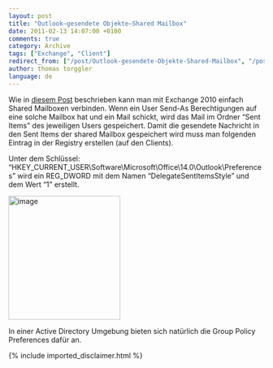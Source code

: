 ```yaml
---
layout: post
title: "Outlook–gesendete Objekte–Shared Mailbox"
date: 2011-02-13 14:07:00 +0100
comments: true
category: Archive
tags: ["Exchange", "Client"]
redirect_from: ["/post/Outlook-gesendete-Objekte-Shared-Mailbox", "/post/outlook-gesendete-objekte-shared-mailbox"]
author: thomas torggler
language: de
---
```

<!-- more -->
<p>Wie in <a href="/post/Shared-Mailboxes-und-Auto-Mapping-E14-Sp1.aspx" target="_blank">diesem Post</a> beschrieben kann man mit Exchange 2010 einfach Shared Mailboxen verbinden. Wenn ein User Send-As Berechtigungen auf eine solche Mailbox hat und ein Mail schickt, wird das Mail im Ordner “Sent Items” des jeweiligen Users gespeichert. Damit die gesendete Nachricht in den Sent Items der shared Mailbox gespeichert wird muss man folgenden Eintrag in der Registry erstellen (auf den Clients).</p>  <p>Unter dem Schlüssel: “HKEY_CURRENT_USER\Software\Microsoft\Office\14.0\Outlook\Preferences” wird ein REG_DWORD mit dem Namen “DelegateSentItemsStyle” und dem Wert “1” erstellt.</p>  <p><a href="/assets/archive/image_298.png"><img style="background-image: none; border-bottom: 0px; border-left: 0px; margin: 0px; padding-left: 0px; padding-right: 0px; display: inline; border-top: 0px; border-right: 0px; padding-top: 0px" title="image" border="0" alt="image" src="/assets/archive/image_thumb_296.png" width="220" height="244" /></a></p>  <p>In einer Active Directory Umgebung bieten sich natürlich die Group Policy Preferences dafür an.</p>
{% include imported_disclaimer.html %}
